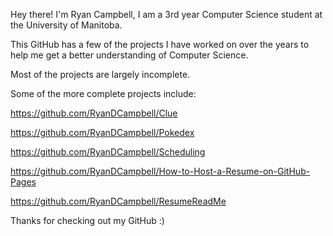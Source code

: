 
Hey there! I'm Ryan Campbell, I am a 3rd year Computer Science student at the University of Manitoba. 

This GitHub has a few of the projects I have worked on over the years to help me get a better understanding of Computer Science.

Most of the projects are largely incomplete.

Some of the more complete projects include:

https://github.com/RyanDCampbell/Clue

https://github.com/RyanDCampbell/Pokedex

https://github.com/RyanDCampbell/Scheduling

https://github.com/RyanDCampbell/How-to-Host-a-Resume-on-GitHub-Pages

https://github.com/RyanDCampbell/ResumeReadMe

Thanks for checking out my GitHub :)
